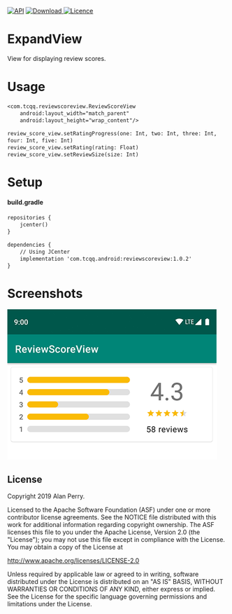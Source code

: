 [![API](https://img.shields.io/badge/API-17%2B-brightgreen.svg?style=flat)](https://android-arsenal.com/api?level=17)
[ ![Download](https://api.bintray.com/packages/tcqq/android/reviewscoreview/images/download.svg) ](https://bintray.com/tcqq/android/reviewscoreview/_latestVersion)
[![Licence](https://img.shields.io/badge/Licence-Apache2-blue.svg)](http://www.apache.org/licenses/LICENSE-2.0)

# ExpandView

View for displaying review scores.

# Usage
``` 
<com.tcqq.reviewscoreview.ReviewScoreView
    android:layout_width="match_parent"
    android:layout_height="wrap_content"/>
``` 

``` 
review_score_view.setRatingProgress(one: Int, two: Int, three: Int, four: Int, five: Int)
review_score_view.setRating(rating: Float)
review_score_view.setReviewSize(size: Int)
``` 

# Setup
#### build.gradle
```
repositories {
    jcenter()
}
```
```
dependencies {
    // Using JCenter
    implementation 'com.tcqq.android:reviewscoreview:1.0.2'
}
```

# Screenshots

![Screenshot](/screenshots/screenshot_1.png)

License
-------

Copyright 2019 Alan Perry.

Licensed to the Apache Software Foundation (ASF) under one or more contributor
license agreements.  See the NOTICE file distributed with this work for
additional information regarding copyright ownership.  The ASF licenses this
file to you under the Apache License, Version 2.0 (the "License"); you may not
use this file except in compliance with the License.  You may obtain a copy of
the License at

  http://www.apache.org/licenses/LICENSE-2.0

Unless required by applicable law or agreed to in writing, software
distributed under the License is distributed on an "AS IS" BASIS, WITHOUT
WARRANTIES OR CONDITIONS OF ANY KIND, either express or implied.  See the
License for the specific language governing permissions and limitations under
the License.
